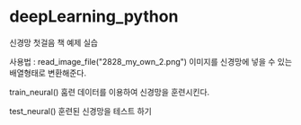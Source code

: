 # deepLearning_python
신경망 첫걸음 책 예제 실습

사용법 : 
read_image_file("2828_my_own_2.png")
이미지를 신경망에 넣을 수 있는 배열형태로 변환해준다.

train_neural()
훔련 데이터를 이용하여 신경망을 훈련시킨다. 

test_neural()
훈련된 신경망을 테스트 하기